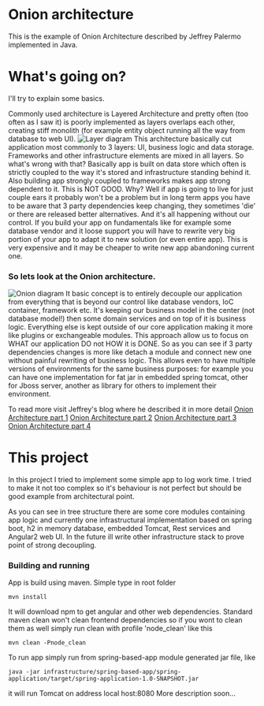 # Onion architecture
This is the example of Onion Architecture described by Jeffrey Palermo implemented in Java.

# What's going on?
I'll try to explain some basics.

Commonly used architecture is Layered Architecture and pretty often (too often as I saw it) is poorly implemented as layers overlaps each other, creating stiff monolith (for example entity object running all the way from database to web UI).
![Layer diagram](http://jeffreypalermo.com/files/media/image/WindowsLiveWriter/TheOnionArchitecturepart1_70A9/image%7B0%7D%5B61%5D.png)
This architecture basically cut application most commonly to 3 layers: UI, business logic and data storage. Frameworks and other infrastructure elements are mixed in all layers.
So what's wrong with that? Basically app is built on data store which often is strictly coupled to the way it's stored and infrastructure  standing behind it. Also building app strongly coupled to frameworks makes app strong dependent to it.
This is NOT GOOD. Why? Well if app is going to live for just couple ears it probably won't be a problem but in long term apps you have to be aware that 3 party dependencies keep changing, they sometimes 'die' or there are released better alternatives.
And it's all happening without our control. If you build your app on fundamentals like for example some database vendor and it loose support you will have to rewrite very big portion of your app to adapt it to new solution (or even entire app).
This is very expensive and it may be cheaper to write new app abandoning current one. 

### So lets look at the Onion architecture.
![Onion diagram](http://jeffreypalermo.com/files/media/image/WindowsLiveWriter/TheOnionArchitecturepart1_70A9/image%7B0%7D%5B59%5D.png)
 It basic concept is to entirely decouple our application from everything that is beyond our control like database vendors, IoC container, framework etc.
It's keeping our business model in the center (not database model!) then some domain services and on top of it is business logic. Everything else is kept outside of our core application making it more like plugins or exchangeable modules. 
This approach allow us to focus on WHAT our application DO not HOW it is DONE. So as you can see if 3 party dependencies changes is more like detach a module and connect new one without painful rewriting of business logic. 
This allows even to have multiple versions of environments for the same business purposes: for example you can have one implementation for fat jar in embedded spring tomcat, other for Jboss server, another as library for others to implement their environment.


To read more visit Jeffrey's blog where he described it in more detail
[Onion Architecture part 1](http://jeffreypalermo.com/blog/the-onion-architecture-part-1/) 
[Onion Architecture part 2](http://jeffreypalermo.com/blog/the-onion-architecture-part-2/) 
[Onion Architecture part 3](http://jeffreypalermo.com/blog/the-onion-architecture-part-3/) 
[Onion Architecture part 4](http://jeffreypalermo.com/blog/onion-architecture-part-4-after-four-years/) 

# This project
In this project I tried to implement some simple app to log work time. I tried to make it not too complex so it's behaviour is not perfect but should be good example from architectural point.

As you can see in tree structure there are some core modules containing app logic and currently one infrastructural implementation based on spring boot, h2 in memory database, embedded Tomcat, Rest services and Angular2 web UI.
In the future ill write other infrastructure stack to prove point of strong decoupling.

### Building and running

App is build using maven. Simple type in root folder
```
mvn install
```

It will download npm to get angular and other web dependencies. Standard maven clean won't clean frontend dependencies so if you wont to clean them as well simply run clean with profile 'node_clean' like this
```
mvn clean -Pnode_clean
```

To run app simply run from spring-based-app module generated jar file, like
```
java -jar infrastructure/spring-based-app/spring-application/target/spring-application-1.0-SNAPSHOT.jar
```
it will run Tomcat on address local host:8080
More description soon...
